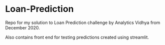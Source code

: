 # Loan-Prediction
Repo for my solution to Loan Prediction challenge by Analytics Vidhya from December 2020.

Also contains front end for testing predictions created using streamlit. 
